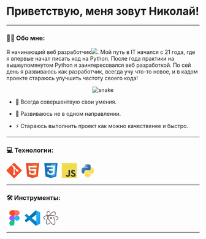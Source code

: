 
# Приветствую, меня зовут Николай!

---

### :man_technologist: Обо мне:

Я начинающий веб разработчик<img src="https://media.giphy.com/media/WUlplcMpOCEmTGBtBW/giphy.gif" width="30px">. Мой путь в IT начался с 21 года, где я впервые начал писать код на Python. После года практики на вышеупомянутом Python я заинтересовался веб разработкой. По сей день я развиваюсь как разработчик, всегда учу что-то новое, и в кадом проекте стараюсь улучшить частоту своего кода!
<p align="center">
 <img width="600" src="assets/github-snake.svg" alt="snake"/>
</p>

- :telescope: Всегда совершентвую свои умения.

- :seedling: Развиваюсь не в одном направлении.

- :zap: Стараюсь выполнить проект как можно качественее и быстро.

---

### 💻 Технологии:

<div>
  <img src="https://github.com/devicons/devicon/blob/master/icons/git/git-original.svg" title="git" alt="git" width="40" height="40"/>&nbsp
  <img src="https://github.com/devicons/devicon/blob/master/icons/html5/html5-original.svg" title="html5" alt="html5" width="40" height="40"/>&nbsp
  <img src="https://github.com/devicons/devicon/blob/master/icons/css3/css3-original.svg" title="css" alt="css" width="40" height="40"/>&nbsp
  <img src="https://github.com/devicons/devicon/blob/master/icons/javascript/javascript-original.svg" title="javascript" alt="javascript" width="40" height="40"/>&nbsp
  <img src="https://github.com/devicons/devicon/blob/master/icons/python/python-original.svg" title="Python" alt="Python" width="40" height="40"/>&nbsp
  
</div>

---

### 🛠 Инструменты:

<div>
  

  
  <img src="https://github.com/devicons/devicon/blob/master/icons/figma/figma-original.svg" title="figma" alt="figma" width="40" height="40"/>&nbsp;
  <img src="https://github.com/devicons/devicon/blob/master/icons/vscode/vscode-original.svg" title="VS Code" alt="VS Code" width="40" height="40"/>&nbsp;
  <img src="https://github.com/devicons/devicon/blob/master/icons/atom/atom-original.svg" title="Atom" alt="Atom" width="40" height="40"/>&nbsp;

</div>

---


